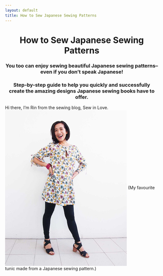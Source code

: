 ```yaml
---
layout: default
title: How to Sew Japanese Sewing Patterns
---
```

# <center>How to Sew Japanese Sewing Patterns</center>

### <center>You too can enjoy sewing beautiful Japanese sewing patterns–even if you don’t speak Japanese!</center>

### <center>Step-by-step guide to help you quickly and successfully create the amazing designs Japanese sewing books have to offer.</center>

<p>Hi there, I’m Rin from the sewing blog, Sew in Love.
<img src="/img/tunic-dress-sewing-pattern-3.jpg" alt="Tunic made from Japanese sewing pattern." align="center"> (My favourite tunic made from a Japanese sewing pattern.)
</p>


 


